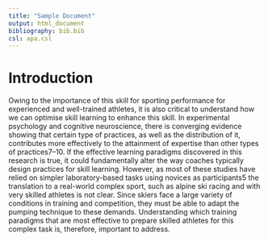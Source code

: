 ```yaml
---
title: "Sample Document"
output: html_document
bibliography: bib.bib
csl: apa.csl
---
```






# Introduction
Owing to the importance of this skill for sporting performance for experienced and well-trained athletes, it is also critical to understand how we can optimise skill learning to enhance this skill. In experimental psychology and cognitive neuroscience, there is converging evidence showing that certain type of practices, as well as the distribution of it, contributes more effectively to the attainment of expertise than other types of practices7–10. If the effective learning paradigms discovered in this research is true, it could fundamentally alter the way coaches typically design practices for skill learning. However, as most of these studies have relied on simpler laboratory-based tasks using
novices as participants5 the translation to a real-world complex sport, such as alpine ski racing and with very skilled athletes is not clear. Since skiers face a large variety of conditions in training and competition, they must be able to adapt the pumping technique to these demands. Understanding which training paradigms that are most effective to prepare skilled athletes for this complex task is, therefore, important to address.
